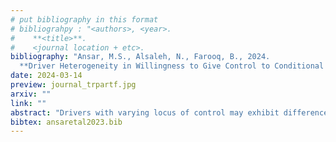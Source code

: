 ```yaml
---
# put bibliography in this format
# bibliograhpy : "<authors>, <year>.
#    **<title>**.
#    <journal location + etc>.
bibliography: "Ansar, M.S., Alsaleh, N., Farooq, B., 2024.
  **Driver Heterogeneity in Willingness to Give Control to Conditional Automation**. Transportation Research Part F: Traffic Psychology and Behaviour." # surround Title with **<title>**
date: 2024-03-14
preview: journal_trpartf.jpg
arxiv: ""
link: ""
abstract: "Drivers with varying locus of control may exhibit differences in their choices between manually controlling dynamic driving tasks and monitoring the automated vehicle where they act as a ``fallback-ready user''. Additionally, response variations in relinquishing control to automated driving are evident, as drivers have diverse preferences for the extent of utilizing driving automation in different situations influenced by their perceived understanding of the automated features. In this study, the driver's willingness to give (WTG) control in conditionally automated driving is objectively assessed in a virtual reality based driving-rig, through their choice to give away driving control and through the extent to which automated driving is adopted during a trip in a mixed-traffic environment. Within- and across-class unobserved heterogeneity and locus of control variations are taken into account. The binary choice of giving away control is estimated through the mixed logit (MIXL) and mixed latent class (LCML) model, having the binary logit as a base mode. The significant latent segments of the locus of control are developed into \emph{internalizers} and \emph{externalizers} by the latent class model (LCM) based on the taste heterogeneity identified from the MIXL model. The obtained results highlighted the significant factors influencing the choice and levels of automated driving adoption. Results suggest that drivers choose to `giveAway' control of the vehicle when greater concentration/attentiveness is required (e.g., in the nighttime) or when they are interested in performing a non-driving-related task (NDRT). In addition, it is observed that internalizers demonstrate more heterogeneity compared to externalizers toward the binary choice of WTG in conditional automation."
bibtex: ansaretal2023.bib
---
```

